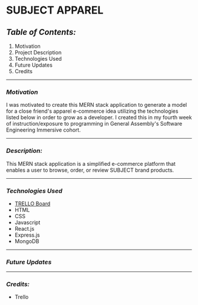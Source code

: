 # **SUBJECT APPAREL**

## **_Table of Contents:_**

1. Motivation
2. Project Description
3. Technologies Used
4. Future Updates
5. Credits

---

### **_Motivation_**

I was motivated to create this MERN stack application to generate a model for a close friend's apparel e-commerce idea utilizing the technologies listed below in order to grow as a developer. I created this in my fourth week of instruction/exposure to programming in General Assembly's Software Engineering Immersive cohort.

---

### **_Description:_**

This MERN stack application is a simplified e-commerce platform that enables a user to browse, order, or review SUBJECT brand products.

---

### **_Technologies Used_**

- [TRELLO Board](https://trello.com/b/8mYoyyHV/subject-apparel-e-commerce)
- HTML
- CSS
- Javascript
- React.js
- Express.js
- MongoDB

---

### **_Future Updates_**

---

### **_Credits:_**

- Trello
